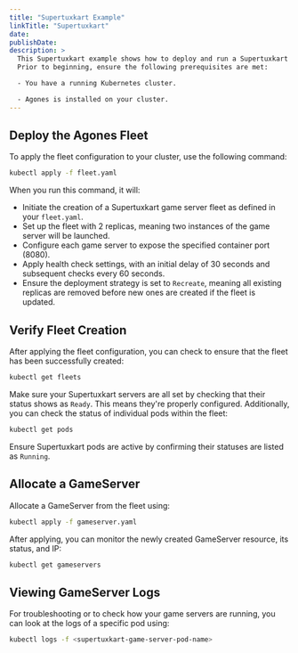 ```yaml
---
title: "Supertuxkart Example"
linkTitle: "Supertuxkart"
date:
publishDate:
description: >
  This Supertuxkart example shows how to deploy and run a Supertuxkart server using Agones on a Kubernetes cluster.
  Prior to beginning, ensure the following prerequisites are met:

  - You have a running Kubernetes cluster.

  - Agones is installed on your cluster.
---
```


## Deploy the Agones Fleet

To apply the fleet configuration to your cluster, use the following command:

```bash
kubectl apply -f fleet.yaml
```

When you run this command, it will:
- Initiate the creation of a Supertuxkart game server fleet as defined in your `fleet.yaml`.
- Set up the fleet with 2 replicas, meaning two instances of the game server will be launched.
- Configure each game server to expose the specified container port (8080).
- Apply health check settings, with an initial delay of 30 seconds and subsequent checks every 60 seconds.
- Ensure the deployment strategy is set to `Recreate`, meaning all existing replicas are removed before new ones are created if the fleet is updated.

## Verify Fleet Creation

After applying the fleet configuration, you can check to ensure that the fleet has been successfully created:

```bash
kubectl get fleets
```

Make sure your Supertuxkart servers are all set by checking that their status shows as `Ready`.
This means they're properly configured. Additionally, you can check the status of individual pods within the fleet:

```bash
kubectl get pods
```

Ensure Supertuxkart pods are active by confirming their statuses are listed as `Running`.

## Allocate a GameServer

Allocate a GameServer from the fleet using:

```bash
kubectl apply -f gameserver.yaml
```

After applying, you can monitor the newly created GameServer resource, its status, and IP:

```bash
kubectl get gameservers
```

## Viewing GameServer Logs

For troubleshooting or to check how your game servers are running, you can look at the logs of a specific pod using:

```bash
kubectl logs -f <supertuxkart-game-server-pod-name>
```
